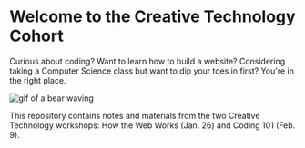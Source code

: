# Welcome to the Creative Technology Cohort

Curious about coding? Want to learn how to build a website? Considering taking a Computer Science class but want to dip your toes in first? You're in the right place.

![gif of a bear waving](https://media.giphy.com/media/dzaUX7CAG0Ihi/giphy.gif)

This repository contains notes and materials from the two Creative Technology workshops: How the Web Works (Jan. 26) and Coding 101 (Feb. 9). 
